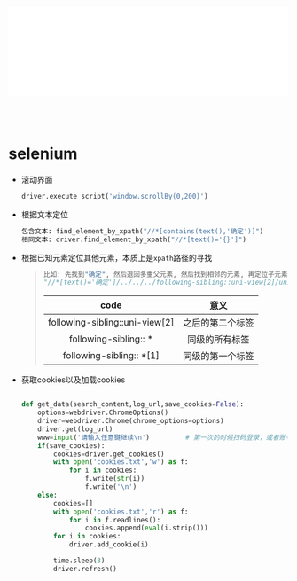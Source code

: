 
<iframe id='head' align="center" width="100%" height="160" src="python_show.html"  frameborder="no" border="0" marginwidth="0" marginheight="px" scrolling="no" ></iframe>

<style>
    .iframe{margin:0 auto;}
</style>
<script src="https://code.jquery.com/jquery-3.1.1.min.js"></script>
<script>
    var oDiv = document.getElementById('head');
    oDiv.style.position = 'fixed'; oDiv.style.top = '0px'; oDiv.style.left = '0px'; oDiv.style.backgroundColor = 'rgba(255,255,255,0)';
    document.querySelector("body > div > h1 > a").innerHTML=''
    document.title="python/selenium";

</script>

<br><br>
<!-- ___________________________________________ -->
<!-- ___________________________________________ -->

# selenium

* 滚动界面
    ```python
    driver.execute_script('window.scrollBy(0,200)')
    ```

* 根据文本定位
    ```python
    包含文本: find_element_by_xpath("//*[contains(text(),'确定')]")
    相同文本: driver.find_element_by_xpath("//*[text()='{}']")
    ```
* 根据已知元素定位其他元素，本质上是`xpath`路径的寻找
    >  ```python
    > 比如: 先找到"确定", 然后退回多重父元素, 然后找到相邻的元素, 再定位子元素
    > "//*[text()='确定']/../../../following-sibling::uni-view[2]/uni-view/uni-view[2]/uni-text/span"
    > ```
    >
    >   |  code   | 意义  |
    >   |  :--:  | :--: |
    >   | following-sibling::uni-view[2]  | 之后的第二个标签 |
    >   | following-sibling:: *  | 同级的所有标签 |
    >   | following-sibling:: *[1] | 同级的第一个标签 |

* 获取cookies以及加载cookies
    ```python

    def get_data(search_content,log_url,save_cookies=False):
        options=webdriver.ChromeOptions()
        driver=webdriver.Chrome(chrome_options=options)
        driver.get(log_url)
        www=input('请输入任意键继续\n')         # 第一次的时候扫码登录，或者账号登录，然后继续
        if(save_cookies):
            cookies=driver.get_cookies()
            with open('cookies.txt','w') as f:
                for i in cookies:
                    f.write(str(i))
                    f.write('\n')
        else:
            cookies=[]
            with open('cookies.txt','r') as f:
                for i in f.readlines():
                    cookies.append(eval(i.strip()))
            for i in cookies:
                driver.add_cookie(i)

            time.sleep(3)
            driver.refresh()
    ```

